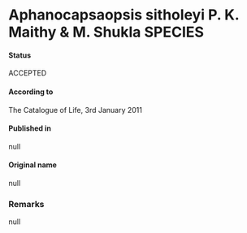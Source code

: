 Aphanocapsaopsis sitholeyi P. K. Maithy & M. Shukla SPECIES
=======

#### Status
ACCEPTED

#### According to
The Catalogue of Life, 3rd January 2011

#### Published in
null

#### Original name
null

### Remarks
null
